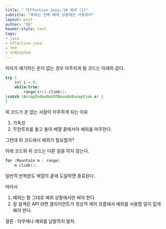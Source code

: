 ```yaml
---
title: "「Effective Java」10 예외 (1)"
subtitle: "예외는 진짜 예외 상황에만 사용하라"
layout: post
author: "OG"
header-style: text
tags:
- java
- effective-java
- 자바
- 이팩티브자바
---
```



저자가 얘기하는 운이 없는 경우 마주치게 될 코드는 아래와 같다.

```java
try {
    int i = 0;
    while(true)
        range[i++].climb();
}catch (ArrayIndexOutOfBoundsException e) {
}
```

위 코드가 운 없는 사람이 마주하게 되는 이유

1. 가독성
2. 무한루프를 돌고 돌아 배열 끝에서야 예외를 마주한다.

그런데 위 코드에서 예외가 필요할까?

아래 코드와 위 코드는 다른 일을 하지 않는다.

```java
for (Mountain m : range)
    m.climb();
```

일반적 반복문도 배열의 끝에 도달하면 종료된다.

따라서

1. 예외는 말 그대로 예외 상황에서만 써야 한다
2. 잘 설계된 API 라면 클라이언트가 정상적 제어 흐름에서 예외를 사용할 일이 없게 해야 한다.

결론 : 아무때나 예외를 남발하지 말자.
